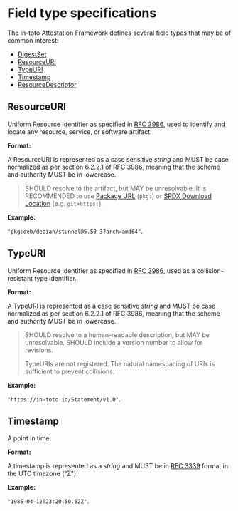 # Field type specifications

The in-toto Attestation Framework defines several field types that may be of
common interest:

-   [DigestSet]
-   [ResourceURI]
-   [TypeURI]
-   [Timestamp]
-   [ResourceDescriptor]

## ResourceURI

Uniform Resource Identifier as specified in [RFC 3986][], used to identify
and locate any resource, service, or software artifact.

**Format:**

A ResourceURI is represented as a case sensitive _string_ and MUST be case
normalized as per section 6.2.2.1 of RFC 3986, meaning that the scheme and
authority MUST be in lowercase.

> SHOULD resolve to the artifact, but MAY be unresolvable. It is RECOMMENDED
> to use [Package URL][] (`pkg:`) or [SPDX Download Location][] (e.g.
> `git+https:`).

**Example:**

`"pkg:deb/debian/stunnel@5.50-3?arch=amd64"`.

## TypeURI

Uniform Resource Identifier as specified in [RFC 3986][], used as a
collision-resistant type identifier.

**Format:**

A TypeURI is represented as a case sensitive _string_ and MUST be case
normalized as per section 6.2.2.1 of RFC 3986, meaning that the scheme and
authority MUST be in lowercase.

> SHOULD resolve to a human-readable description, but MAY be unresolvable.
> SHOULD include a version number to allow for revisions.
>
> TypeURIs are not registered. The natural namespacing of URIs is sufficient
> to prevent collisions.

**Example:**

`"https://in-toto.io/Statement/v1.0"`.

## Timestamp

A point in time.

**Format:**

A timestamp is represented as a _string_ and MUST be in [RFC 3339][] format
in the UTC timezone ("Z").

**Example:**

`"1985-04-12T23:20:50.52Z"`.

[DigestSet]: digest_set.md
[Package URL]: https://github.com/package-url/purl-spec/
[RFC 3339]: https://tools.ietf.org/html/rfc3339
[RFC 3986]: https://tools.ietf.org/html/rfc3986
[ResourceDescriptor]: resource_descriptor.md
[ResourceURI]: scalar_field_types.md#ResourceURI
[SPDX Download Location]: https://spdx.github.io/spdx-spec/v2.3/package-information/#77-package-download-location-field
[Timestamp]: scalar_field_types.md#Timestamp
[TypeURI]: scalar_field_types.md#TypeURI
